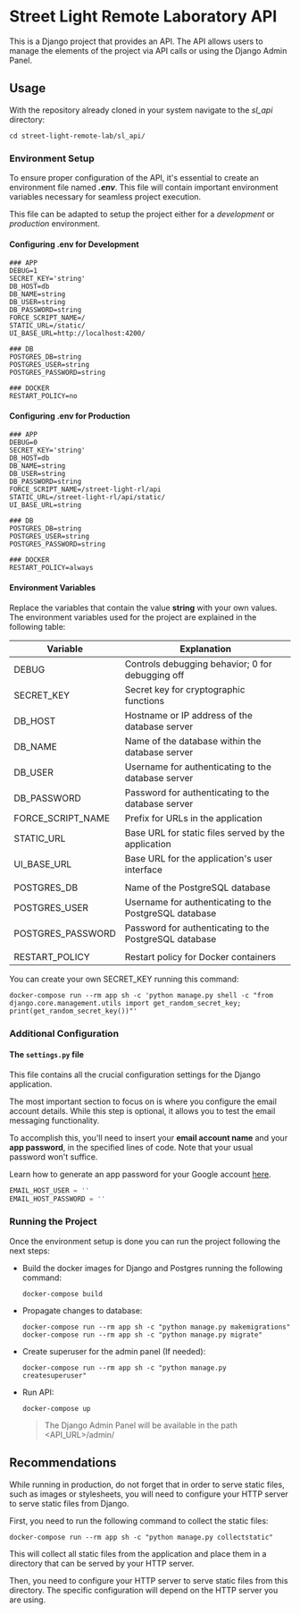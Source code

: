 # Street Light Remote Laboratory API

This is a Django project that provides an API.
The API allows users to manage the elements of the project via API calls or using the Django Admin Panel.

## Usage

With the repository already cloned in your system navigate to the *sl_api* directory:

```
cd street-light-remote-lab/sl_api/
```

### Environment Setup

To ensure proper configuration of the API, it's essential to create an environment file named ***.env***. 
This file will contain important environment variables necessary for seamless project execution.

This file can be adapted to setup the project either for a *development* or *production* environment.

#### Configuring .env for Development

```
### APP
DEBUG=1
SECRET_KEY='string'
DB_HOST=db
DB_NAME=string
DB_USER=string
DB_PASSWORD=string
FORCE_SCRIPT_NAME=/
STATIC_URL=/static/
UI_BASE_URL=http://localhost:4200/

### DB
POSTGRES_DB=string
POSTGRES_USER=string
POSTGRES_PASSWORD=string

### DOCKER
RESTART_POLICY=no
```

#### Configuring .env for Production

```
### APP
DEBUG=0
SECRET_KEY='string'
DB_HOST=db
DB_NAME=string
DB_USER=string
DB_PASSWORD=string
FORCE_SCRIPT_NAME=/street-light-rl/api
STATIC_URL=/street-light-rl/api/static/
UI_BASE_URL=string

### DB
POSTGRES_DB=string
POSTGRES_USER=string
POSTGRES_PASSWORD=string

### DOCKER
RESTART_POLICY=always

```

#### Environment Variables

Replace the variables that contain the value **string** with your own values.
The environment variables used for the project are explained in the following table:

| Variable            | Explanation                                                |
|---------------------|------------------------------------------------------------|
| DEBUG               | Controls debugging behavior; 0 for debugging off           |
| SECRET_KEY          | Secret key for cryptographic functions                     |
| DB_HOST             | Hostname or IP address of the database server              |
| DB_NAME             | Name of the database within the database server            |
| DB_USER             | Username for authenticating to the database server         |
| DB_PASSWORD         | Password for authenticating to the database server         |
| FORCE_SCRIPT_NAME   | Prefix for URLs in the application                         |
| STATIC_URL          | Base URL for static files served by the application        |
| UI_BASE_URL         | Base URL for the application's user interface              |
| 										| 																													 |
| POSTGRES_DB         | Name of the PostgreSQL database                            |
| POSTGRES_USER       | Username for authenticating to the PostgreSQL database     |
| POSTGRES_PASSWORD   | Password for authenticating to the PostgreSQL database     |
| 										| 																													 |
| RESTART_POLICY      | Restart policy for Docker containers                       |

You can create your own SECRET_KEY running this command:

```
docker-compose run --rm app sh -c 'python manage.py shell -c "from django.core.management.utils import get_random_secret_key; print(get_random_secret_key())"'
```
### Additional Configuration
#### The `settings.py` file
This file contains all the crucial configuration settings for the Django application.

The most important section to focus on is where you configure the email account details. While this step is optional, it allows you to test the email messaging functionality.

To accomplish this, you'll need to insert your **email account name** and your **app password**, in the specified lines of code. Note that your usual password won't suffice.

Learn how to generate an app password for your Google account [here](https://knowledge.workspace.google.com/kb/how-to-create-app-passwords-000009237).
```python
EMAIL_HOST_USER = ''
EMAIL_HOST_PASSWORD = ''
```

### Running the Project

Once the environment setup is done you can run the project following the next steps:

 - Build the docker images for Django and Postgres running the following command:

	``` 
	docker-compose build 
	```

 - Propagate changes to database:
  
	``` 
	docker-compose run --rm app sh -c "python manage.py makemigrations"
	docker-compose run --rm app sh -c "python manage.py migrate"
	``` 

 - Create superuser for the admin panel (If needed):

	``` 
	docker-compose run --rm app sh -c "python manage.py createsuperuser"
	``` 

 - Run API:
  
	``` 
	docker-compose up 
	```
 
	> The Django Admin Panel will be available in the path <API_URL>/admin/

## Recommendations

While running in production, do not forget that in order to serve static files, such as images or stylesheets, you will need to configure your HTTP server to serve static files from Django.

First, you need to run the following command to collect the static files:

``` 
docker-compose run --rm app sh -c "python manage.py collectstatic"
```

This will collect all static files from the application and place them in a directory that can be served by your HTTP server.

Then, you need to configure your HTTP server to serve static files from this directory. The specific configuration will depend on the HTTP server you are using.
